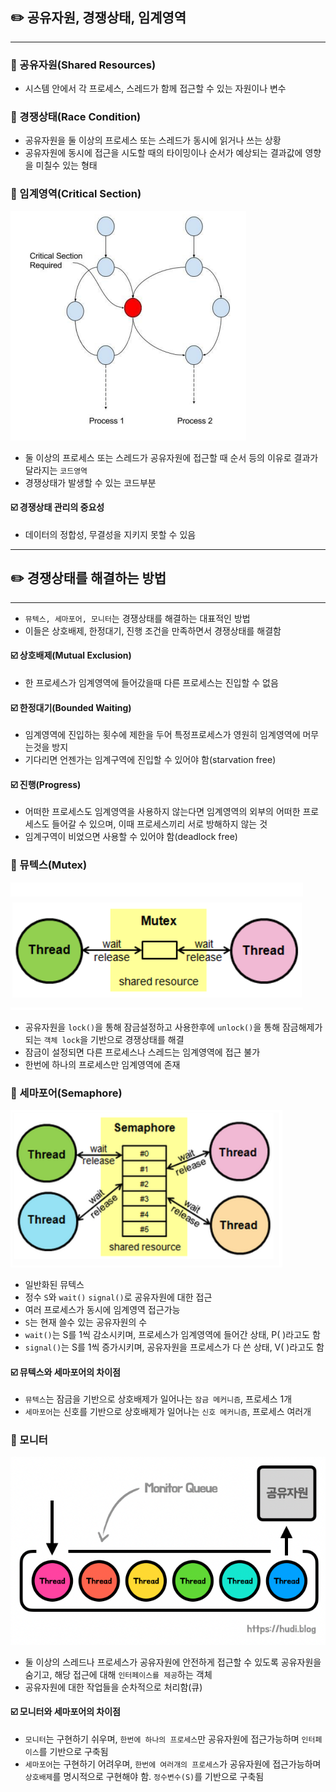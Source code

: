 ## ✏️ 공유자원, 경쟁상태, 임계영역

---

### 💭 공유자원(Shared Resources)

- 시스템 안에서 각 프로세스, 스레드가 함께 접근할 수 있는 자원이나 변수

### 💭 경쟁상태(Race Condition)

- 공유자원을 둘 이상의 프로세스 또는 스레드가 동시에 읽거나 쓰는 상황
- 공유자원에 동시에 접근을 시도할 때의 타이밍이나 순서가 예상되는 결과값에 영향을 미칠수 있는 형태

### 💭 임계영역(Critical Section)

![img.png](img/임계영역.png)

- 둘 이상의 프로세스 또는 스레드가 공유자원에 접근할 때 순서 등의 이유로 결과가 달라지는 `코드영역`
- 경쟁상태가 발생할 수 있는 코드부분

#### ☑️ 경쟁상태 관리의 중요성

- 데이터의 정합성, 무결성을 지키지 못할 수 있음

---

## ✏️ 경쟁상태를 해결하는 방법

---

- `뮤텍스, 세마포어, 모니터`는 경쟁상태를 해결하는 대표적인 방법
- 이들은 상호배제, 한정대기, 진행 조건을 만족하면서 경쟁상태를 해결함

#### ☑️ 상호배제(Mutual Exclusion)

- 한 프로세스가 임계영역에 들어갔을때 다른 프로세스는 진입할 수 없음

#### ☑️ 한정대기(Bounded Waiting)

- 임계영역에 진입하는 횟수에 제한을 두어 특정프로세스가 영원히 임계영역에 머무는것을 방지
- 기다리면 언젠가는 임계구역에 진입할 수 있어야 함(starvation free)

#### ☑️ 진행(Progress)

- 어떠한 프로세스도 임계영역을 사용하지 않는다면 임계영역의 외부의 어떠한 프로세스도 들어갈 수 있으며, 이때 프로세스끼리 서로 방해하지 않는 것
- 임계구역이 비었으면 사용할 수 있어야 함(deadlock free)

### 💭 뮤텍스(Mutex)

![img.png](img/뮤텍스.png)

- 공유자원을 `lock()`을 통해 잠금설정하고 사용한후에 `unlock()`을 통해 잠금해제가 되는 `객체 lock`을 기반으로 경쟁상태를 해결
- 잠금이 설정되면 다른 프로세스나 스레드는 임계영역에 접근 불가
- 한번에 하나의 프로세스만 임계영역에 존재

### 💭 세마포어(Semaphore)

![img.png](img/세마포어.png)

- 일반화된 뮤텍스
- 정수 `S`와 `wait()` `signal()`로 공유자원에 대한 접근
- 여러 프로세스가 동시에 임계영역 접근가능
- `S`는 현재 쓸수 있는 공유자원의 수
- `wait()`는 S를 1씩 감소시키며, 프로세스가 임계영역에 들어간 상태, P( )라고도 함
- `signal()`는 S를 1씩 증가시키며, 공유자원을 프로세스가 다 쓴 상태, V( )라고도 함

#### ☑️ 뮤텍스와 세마포어의 차이점

- `뮤텍스`는 잠금을 기반으로 상호배제가 일어나는 `잠금 메커니즘`, 프로세스 1개
- `세마포어`는 신호를 기반으로 상호배제가 일어나는 `신호 메커니즘`, 프로세스 여러개

### 💭 모니터

![img.png](img/모니터큐.png)

- 둘 이상의 스레드나 프로세스가 공유자원에 안전하게 접근할 수 있도록 공유자원을 숨기고, 해당 접근에 대해 `인터페이스를 제공`하는 객체
- 공유자원에 대한 작업들을 순차적으로 처리함(큐)

#### ☑️ 모니터와 세마포어의 차이점
- `모니터`는 구현하기 쉬우며, `한번에 하나의 프로세스`만 공유자원에 접근가능하며 `인터페이스`를 기반으로 구축됨
- `세마포어`는 구현하기 어려우며, `한번에 여러개의 프로세스`가 공유자원에 접근가능하며 `상호배제`를 명시적으로 구현해야 함. `정수변수(S)`를 기반으로 구축됨